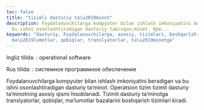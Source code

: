 ```yaml
---
toc: false
title: "tizimli dasturiy ta\u2019minot"
description: Foydalanuvchilarga kompyuter bilan ishlash imkoniyatini beradigan va
  bu ishni osonlashtiradigan dasturiy ta&rsquo;minot. Ope...
keywords: "dasturiy, Foydalanuvchilarga, asosiy, tizimlari, boshqarish, bazalarini,
  ma\u2019lumotlar, qobiqlar, translyatorlar, ta\u2019minotga"
---
```


Ingliz tilida:
:   operational software

Rus tilida:
:   системное программное обеспечение

Foydalanuvchilarga kompyuter bilan ishlash imkoniyatini beradigan va bu ishni osonlashtiradigan dasturiy ta’minot. Operatsion tizim tizimli dasturiy ta’minotning asosiy qismi hisoblanadi. Tizimli dasturiy ta’minotga translyatorlar, qobiqlar, ma’lumotlar bazalarini boshqarish tizimlari kiradi.